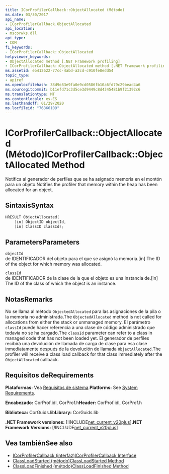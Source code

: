 ```yaml
---
title: ICorProfilerCallback::ObjectAllocated (Método)
ms.date: 03/30/2017
api_name:
- ICorProfilerCallback.ObjectAllocated
api_location:
- mscorwks.dll
api_type:
- COM
f1_keywords:
- ICorProfilerCallback::ObjectAllocated
helpviewer_keywords:
- ObjectAllocated method [.NET Framework profiling]
- ICorProfilerCallback::ObjectAllocated method [.NET Framework profiling]
ms.assetid: eb412622-77cc-4abd-a2cd-c910fe8edd54
topic_type:
- apiref
ms.openlocfilehash: 38d9e83e9fa0e9cd0586fb10a6fd79c29bead4a6
ms.sourcegitcommit: b11efd71c3d5ce3d9449c8d4345481b9f21392c6
ms.translationtype: MT
ms.contentlocale: es-ES
ms.lasthandoff: 01/29/2020
ms.locfileid: "76866109"
---
```

# <a name="icorprofilercallbackobjectallocated-method"></a><span data-ttu-id="bb9f9-102">ICorProfilerCallback::ObjectAllocated (Método)</span><span class="sxs-lookup"><span data-stu-id="bb9f9-102">ICorProfilerCallback::ObjectAllocated Method</span></span>
<span data-ttu-id="bb9f9-103">Notifica al generador de perfiles que se ha asignado memoria en el montón para un objeto.</span><span class="sxs-lookup"><span data-stu-id="bb9f9-103">Notifies the profiler that memory within the heap has been allocated for an object.</span></span>  
  
## <a name="syntax"></a><span data-ttu-id="bb9f9-104">Sintaxis</span><span class="sxs-lookup"><span data-stu-id="bb9f9-104">Syntax</span></span>  
  
```cpp  
HRESULT ObjectAllocated(  
    [in] ObjectID objectId,  
    [in] ClassID classId);  
```  
  
## <a name="parameters"></a><span data-ttu-id="bb9f9-105">Parameters</span><span class="sxs-lookup"><span data-stu-id="bb9f9-105">Parameters</span></span>  
 `objectId`  
 <span data-ttu-id="bb9f9-106">de IDENTIFICADOR del objeto para el que se asignó la memoria.</span><span class="sxs-lookup"><span data-stu-id="bb9f9-106">[in] The ID of the object for which memory was allocated.</span></span>  
  
 `classId`  
 <span data-ttu-id="bb9f9-107">de IDENTIFICADOR de la clase de la que el objeto es una instancia de.</span><span class="sxs-lookup"><span data-stu-id="bb9f9-107">[in] The ID of the class of which the object is an instance.</span></span>  
  
## <a name="remarks"></a><span data-ttu-id="bb9f9-108">Notas</span><span class="sxs-lookup"><span data-stu-id="bb9f9-108">Remarks</span></span>  
 <span data-ttu-id="bb9f9-109">No se llama al método `ObjectedAllocated` para las asignaciones de la pila o la memoria no administrada.</span><span class="sxs-lookup"><span data-stu-id="bb9f9-109">The `ObjectedAllocated` method is not called for allocations from either the stack or unmanaged memory.</span></span> <span data-ttu-id="bb9f9-110">El parámetro `classId` puede hacer referencia a una clase de código administrado que todavía no se ha cargado.</span><span class="sxs-lookup"><span data-stu-id="bb9f9-110">The `classId` parameter can refer to a class in managed code that has not been loaded yet.</span></span> <span data-ttu-id="bb9f9-111">El generador de perfiles recibirá una devolución de llamada de carga de clase para esa clase inmediatamente después de la devolución de llamada `ObjectAllocated`.</span><span class="sxs-lookup"><span data-stu-id="bb9f9-111">The profiler will receive a class load callback for that class immediately after the `ObjectAllocated` callback.</span></span>  
  
## <a name="requirements"></a><span data-ttu-id="bb9f9-112">Requisitos de</span><span class="sxs-lookup"><span data-stu-id="bb9f9-112">Requirements</span></span>  
 <span data-ttu-id="bb9f9-113">**Plataformas:** Vea [Requisitos de sistema](../../../../docs/framework/get-started/system-requirements.md).</span><span class="sxs-lookup"><span data-stu-id="bb9f9-113">**Platforms:** See [System Requirements](../../../../docs/framework/get-started/system-requirements.md).</span></span>  
  
 <span data-ttu-id="bb9f9-114">**Encabezado:** CorProf.idl, CorProf.h</span><span class="sxs-lookup"><span data-stu-id="bb9f9-114">**Header:** CorProf.idl, CorProf.h</span></span>  
  
 <span data-ttu-id="bb9f9-115">**Biblioteca:** CorGuids.lib</span><span class="sxs-lookup"><span data-stu-id="bb9f9-115">**Library:** CorGuids.lib</span></span>  
  
 <span data-ttu-id="bb9f9-116">**.NET Framework versiones:** [!INCLUDE[net_current_v20plus](../../../../includes/net-current-v20plus-md.md)]</span><span class="sxs-lookup"><span data-stu-id="bb9f9-116">**.NET Framework Versions:** [!INCLUDE[net_current_v20plus](../../../../includes/net-current-v20plus-md.md)]</span></span>  
  
## <a name="see-also"></a><span data-ttu-id="bb9f9-117">Vea también</span><span class="sxs-lookup"><span data-stu-id="bb9f9-117">See also</span></span>

- [<span data-ttu-id="bb9f9-118">ICorProfilerCallback (interfaz)</span><span class="sxs-lookup"><span data-stu-id="bb9f9-118">ICorProfilerCallback Interface</span></span>](icorprofilercallback-interface.md)
- [<span data-ttu-id="bb9f9-119">ClassLoadStarted (método)</span><span class="sxs-lookup"><span data-stu-id="bb9f9-119">ClassLoadStarted Method</span></span>](icorprofilercallback-classloadstarted-method.md)
- [<span data-ttu-id="bb9f9-120">ClassLoadFinished (método)</span><span class="sxs-lookup"><span data-stu-id="bb9f9-120">ClassLoadFinished Method</span></span>](icorprofilercallback-classloadfinished-method.md)

